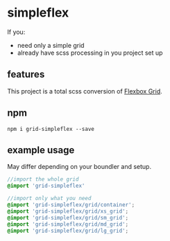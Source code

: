 # simpleflex

If you:
- need only a simple grid
- already have scss processing in you project set up

## features

This project is a total scss conversion of [Flexbox Grid](http://flexboxgrid.com).

## npm
`npm i grid-simpleflex --save`

## example usage

May differ depending on your boundler and setup.

```SCSS
//import the whole grid
@import 'grid-simpleflex'
```

```SCSS
//import only what you need
@import 'grid-simpleflex/grid/container';
@import 'grid-simpleflex/grid/xs_grid';
@import 'grid-simpleflex/grid/sm_grid';
@import 'grid-simpleflex/grid/md_grid';
@import 'grid-simpleflex/grid/lg_grid';
```